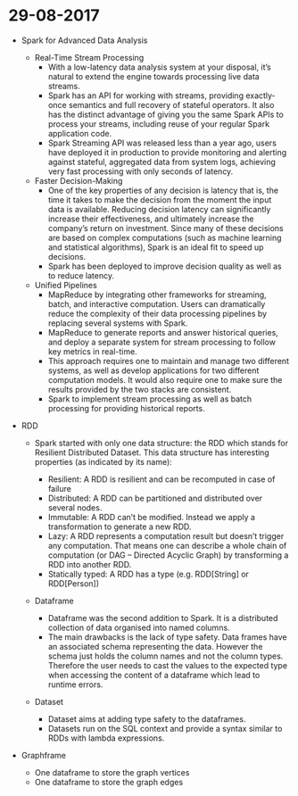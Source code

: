 # 29-08-2017

* Spark for Advanced Data Analysis
  * Real-Time Stream Processing
    * With a low-latency data analysis system at your disposal, it’s natural to extend the engine towards processing live data streams.
    *  Spark has an API for working with streams, providing exactly-once semantics and full recovery of stateful operators. It also has the distinct advantage of giving you the same Spark APIs to process your streams, including reuse of your regular Spark application code.
    * Spark Streaming API was released less than a year ago, users have deployed it in production to provide monitoring and alerting against stateful, aggregated data from system logs, achieving very fast processing with only seconds of latency.
  * Faster Decision-Making
    * One of the key properties of any decision is latency that is, the time it takes to make the decision from the moment the input data is available. Reducing decision latency can significantly increase their effectiveness, and ultimately increase the company’s return on investment. Since many of these decisions are based on complex computations (such as machine learning and statistical algorithms), Spark is an ideal fit to speed up decisions.
    * Spark has been deployed to improve decision quality as well as to reduce latency.
  * Unified Pipelines
    * MapReduce by integrating other frameworks for streaming, batch, and interactive computation. Users can dramatically reduce the complexity of their data processing pipelines by replacing several systems with Spark.
    * MapReduce to generate reports and answer historical queries, and deploy a separate system for stream processing to follow key metrics in real-time.
    * This approach requires one to maintain and manage two different systems, as well as develop applications for two different computation models. It would also require one to make sure the results provided by the two stacks are consistent.
    * Spark to implement stream processing as well as batch processing for providing historical reports.

* RDD
  * Spark started with only one data structure: the RDD which stands for Resilient Distributed Dataset. This data structure has interesting properties (as indicated by its name):
    * Resilient: A RDD is resilient and can be recomputed in case of failure
    * Distributed: A RDD can be partitioned and distributed over several nodes.
    * Immutable: A RDD can’t be modified. Instead we apply a transformation to generate a new RDD.
    * Lazy: A RDD represents a computation result but doesn’t trigger any computation. That means one can describe a whole chain of computation (or DAG – Directed Acyclic Graph) by transforming a RDD into another RDD.
    * Statically typed: A RDD has a type (e.g. RDD[String] or RDD[Person])

  * Dataframe
    * Dataframe was the second addition to Spark. It is a distributed collection of data organised into named columns.
    * The main drawbacks is the lack of type safety. Data frames have an associated schema representing the data. However the schema just holds the column names and not the column types. Therefore the user needs to cast the values to the expected type when accessing the content of a dataframe which lead to runtime errors.

  * Dataset
    * Dataset aims at adding type safety to the dataframes.
    * Datasets run on the SQL context and provide a syntax similar to RDDs with lambda expressions.

* Graphframe
  * One dataframe to store the graph vertices
  * One dataframe to store the graph edges
